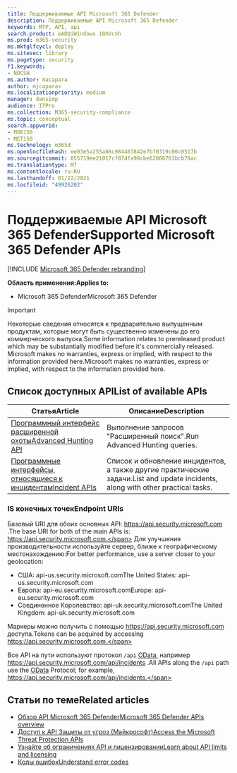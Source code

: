 ```yaml
---
title: Поддерживаемые API Microsoft 365 Defender
description: Поддерживаемые API Microsoft 365 Defender
keywords: MTP, API, api
search.product: eADQiWindows 10XVcnh
ms.prod: m365-security
ms.mktglfcycl: deploy
ms.sitesec: library
ms.pagetype: security
f1.keywords:
- NOCSH
ms.author: macapara
author: mjcaparas
ms.localizationpriority: medium
manager: dansimp
audience: ITPro
ms.collection: M365-security-compliance
ms.topic: conceptual
search.appverid:
- MOE150
- MET150
ms.technology: m365d
ms.openlocfilehash: ee03e5a255a88c084403842e7bf0319c06c0517b
ms.sourcegitcommit: 855719ee21017cf87dfa98cbe62806763bcb78ac
ms.translationtype: MT
ms.contentlocale: ru-RU
ms.lasthandoff: 01/22/2021
ms.locfileid: "49926202"
---
```

# <a name="supported-microsoft-365-defender-apis"></a><span data-ttu-id="01cb1-104">Поддерживаемые API Microsoft 365 Defender</span><span class="sxs-lookup"><span data-stu-id="01cb1-104">Supported Microsoft 365 Defender APIs</span></span> 

[!INCLUDE [Microsoft 365 Defender rebranding](../includes/microsoft-defender.md)]

<span data-ttu-id="01cb1-105">**Область применения:**</span><span class="sxs-lookup"><span data-stu-id="01cb1-105">**Applies to:**</span></span>
- <span data-ttu-id="01cb1-106">Microsoft 365 Defender</span><span class="sxs-lookup"><span data-stu-id="01cb1-106">Microsoft 365 Defender</span></span>

> [!IMPORTANT]
> <span data-ttu-id="01cb1-107">Некоторые сведения относятся к предварительно выпущенным продуктам, которые могут быть существенно изменены до его коммерческого выпуска.</span><span class="sxs-lookup"><span data-stu-id="01cb1-107">Some information relates to prereleased product which may be substantially modified before it's commercially released.</span></span> <span data-ttu-id="01cb1-108">Microsoft makes no warranties, express or implied, with respect to the information provided here.</span><span class="sxs-lookup"><span data-stu-id="01cb1-108">Microsoft makes no warranties, express or implied, with respect to the information provided here.</span></span>

## <a name="list-of-available-apis"></a><span data-ttu-id="01cb1-109">Список доступных API</span><span class="sxs-lookup"><span data-stu-id="01cb1-109">List of available APIs</span></span>

<span data-ttu-id="01cb1-110">Статья</span><span class="sxs-lookup"><span data-stu-id="01cb1-110">Article</span></span> | <span data-ttu-id="01cb1-111">Описание</span><span class="sxs-lookup"><span data-stu-id="01cb1-111">Description</span></span>
-|-
[<span data-ttu-id="01cb1-112">Программный интерфейс расширенной охоты</span><span class="sxs-lookup"><span data-stu-id="01cb1-112">Advanced Hunting API</span></span>](api-advanced-hunting.md) | <span data-ttu-id="01cb1-113">Выполнение запросов "Расширенный поиск".</span><span class="sxs-lookup"><span data-stu-id="01cb1-113">Run Advanced Hunting queries.</span></span>
[<span data-ttu-id="01cb1-114">Программные интерфейсы, относящиеся к инцидентам</span><span class="sxs-lookup"><span data-stu-id="01cb1-114">Incident APIs</span></span>](api-incident.md) | <span data-ttu-id="01cb1-115">Список и обновление инцидентов, а также другие практические задачи.</span><span class="sxs-lookup"><span data-stu-id="01cb1-115">List and update incidents, along with other practical tasks.</span></span>

### <a name="endpoint-uris"></a><span data-ttu-id="01cb1-116">IS конечных точек</span><span class="sxs-lookup"><span data-stu-id="01cb1-116">Endpoint URIs</span></span>

<span data-ttu-id="01cb1-117">Базовый URI для обоих основных API: https://api.security.microsoft.com .</span><span class="sxs-lookup"><span data-stu-id="01cb1-117">The base URI for both of the main APIs is: https://api.security.microsoft.com.</span></span> <span data-ttu-id="01cb1-118">Для улучшения производительности используйте сервер, ближе к географическому местонахождению:</span><span class="sxs-lookup"><span data-stu-id="01cb1-118">For better performance, use a server closer to your geolocation:</span></span>

- <span data-ttu-id="01cb1-119">США: api-us.security.microsoft.com</span><span class="sxs-lookup"><span data-stu-id="01cb1-119">The United States: api-us.security.microsoft.com</span></span>
- <span data-ttu-id="01cb1-120">Европа: api-eu.security.microsoft.com</span><span class="sxs-lookup"><span data-stu-id="01cb1-120">Europe: api-eu.security.microsoft.com</span></span>
- <span data-ttu-id="01cb1-121">Соединенное Королевство: api-uk.security.microsoft.com</span><span class="sxs-lookup"><span data-stu-id="01cb1-121">The United Kingdom: api-uk.security.microsoft.com</span></span>

<span data-ttu-id="01cb1-122">Маркеры можно получить с помощью https://api.security.microsoft.com доступа.</span><span class="sxs-lookup"><span data-stu-id="01cb1-122">Tokens can be acquired by accessing https://api.security.microsoft.com.</span></span>

<span data-ttu-id="01cb1-123">Все API на пути используют протокол `/api` [OData,](https://docs.microsoft.com/odata/overview) например https://api.security.microsoft.com/api/incidents .</span><span class="sxs-lookup"><span data-stu-id="01cb1-123">All APIs along the `/api` path use the [OData](https://docs.microsoft.com/odata/overview) Protocol; for example, https://api.security.microsoft.com/api/incidents.</span></span>

## <a name="related-articles"></a><span data-ttu-id="01cb1-124">Статьи по теме</span><span class="sxs-lookup"><span data-stu-id="01cb1-124">Related articles</span></span>

- [<span data-ttu-id="01cb1-125">Обзор API Microsoft 365 Defender</span><span class="sxs-lookup"><span data-stu-id="01cb1-125">Microsoft 365 Defender APIs overview</span></span>](api-overview.md)
- [<span data-ttu-id="01cb1-126">Доступ к API Защиты от угроз (Майкрософт)</span><span class="sxs-lookup"><span data-stu-id="01cb1-126">Access the Microsoft Threat Protection APIs</span></span>](api-access.md)
- [<span data-ttu-id="01cb1-127">Узнайте об ограничениях API и лицензировании</span><span class="sxs-lookup"><span data-stu-id="01cb1-127">Learn about API limits and licensing</span></span>](api-terms.md)
- [<span data-ttu-id="01cb1-128">Коды ошибок</span><span class="sxs-lookup"><span data-stu-id="01cb1-128">Understand error codes</span></span>](api-error-codes.md)
